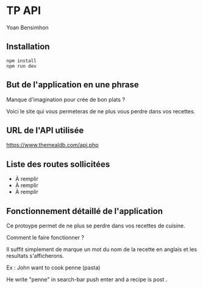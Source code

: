 # TP API

Yoan Bensimhon 

## Installation

```
npm install
npm run dev
```

## But de l'application en une phrase

Manque d'imagination pour crée de bon plats ? 

Voici le site qui vous permeteras de ne plus vous perdre dans vos recettes.

## URL de l'API utilisée

https://www.themealdb.com/api.php

## Liste des routes sollicitées

- À remplir
- À remplir
- À remplir

## Fonctionnement détaillé de l'application

Ce protoype permet de ne plus se perdre dans vos recettes de cuisine.

Comment le faire fonctionner ?

Il suffit simplement de marque un mot du nom de la recette en anglais et les resultats s'afficherons.

Ex : John want to cook penne (pasta)

He write "penne" in search-bar push enter and a recipe is post . 


